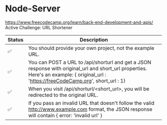 # Node-Server

https://www.freecodecamp.org/learn/back-end-development-and-apis/ <br />
Active Challenge: URL Shortener

|Status |Description|
|-----|--------|
|✅|You should provide your own project, not the example URL.       |
|✅  |You can POST a URL to /api/shorturl and get a JSON response with original_url and short_url properties. Here's an example: { original_url : 'https://freeCodeCamp.org', short_url : 1}      |
|✅  |When you visit /api/shorturl/<short_url>, you will be redirected to the original URL.  |
|✅  |If you pass an invalid URL that doesn't follow the valid http://www.example.com format, the JSON response will contain { error: 'invalid url' }      |
